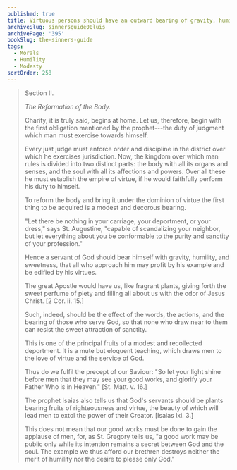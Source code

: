 ```yaml
---
published: true
title: Virtuous persons should have an outward bearing of gravity, humility, and sweetness
archiveSlug: sinnersguide00luis
archivePage: '395'
bookSlug: the-sinners-guide
tags:
  - Morals
  - Humility
  - Modesty
sortOrder: 258
---
```


> Section II.
>
> *The Reformation of the Body.*
>
> Charity, it is truly said, begins at home. Let us, therefore, begin with the first obligation mentioned by the prophet---the duty of judgment which man must exercise towards himself.
> 
> Every just judge must enforce order and discipline in the district over which he exercises jurisdiction. Now, the kingdom over which man rules is divided into two distinct parts: the body with all its organs and senses, and the soul with all its affections and powers. Over all these he must establish the empire of virtue, if he would faithfully perform his duty to himself.
>
> To reform the body and bring it under the dominion of virtue the first thing to be acquired is a modest and decorous bearing.
> 
> "Let there be nothing in your carriage, your deportment, or your dress," says St. Augustine, "capable of scandalizing your neighbor, but let everything about you be conformable to the purity and sanctity of your profession."
> 
> Hence a servant of God should bear himself with gravity, humility, and sweetness, that all who approach him may profit by his example and be edified by his virtues.
> 
> The great Apostle would have us, like fragrant plants, giving forth the sweet perfume of piety and filling all about us with the odor of Jesus Christ. [2 Cor. ii. 15.]
> 
> Such, indeed, should be the effect of the words, the actions, and the bearing of those who serve God, so that none who draw near to them can resist the sweet attraction of sanctity.
> 
> This is one of the principal fruits of a modest and recollected deportment. It is a mute but eloquent teaching, which draws men to the love of virtue and the service of God.
> 
> Thus do we fulfil the precept of our Saviour: "So let your light shine before men that they may see your good works, and glorify your Father Who is in Heaven." [St. Matt. v. 16.]
> 
> The prophet Isaias also tells us that God's servants should be plants bearing fruits of righteousness and virtue, the beauty of which will lead men to extol the power of their Creator. [Isaias lxi. 3.]
> 
> This does not mean that our good works must be done to gain the applause of men, for, as St. Gregory tells us, "a good work may be public only while its intention remains a secret between God and the soul. The example we thus afford our brethren destroys neither the merit of humility nor the desire to please only God."
